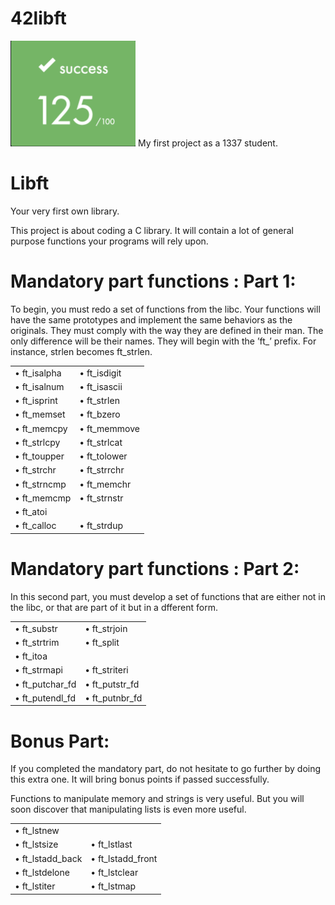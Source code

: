 # 42libft
<img src="./final_mark.png" alt="final mark" width="200"/>
My first project as a 1337 student.

# Libft
Your very first own library.
<p>This project is about coding a C library.
It will contain a lot of general purpose functions your programs will rely upon.</p>

# Mandatory part functions : Part 1:
<p>
To begin, you must redo a set of functions from the libc. Your functions will have the same prototypes and implement the same behaviors as the originals. They must comply with the way they are defined in their man. The only difference will be their names. They will begin with the ’ft_’ prefix. For instance, strlen becomes ft_strlen.
</p>
<table>
  <tr>
    <td>• ft_isalpha</td>
    <td>• ft_isdigit</td>
  </tr>
  <tr>
    <td>• ft_isalnum</td>
    <td>• ft_isascii</td>
  </tr>
  <tr>
    <td>• ft_isprint</td>
    <td>• ft_strlen</td>
  </tr>
  <tr>
    <td>• ft_memset</td>
    <td>• ft_bzero</td>
  </tr>
  <tr>
    <td>• ft_memcpy</td>
    <td>• ft_memmove</td>
  </tr>
   <tr>
    <td>• ft_strlcpy</td>
    <td>• ft_strlcat</td>
  </tr>
   <tr>
    <td>• ft_toupper</td>
    <td>• ft_tolower</td>
  </tr>
   <tr>
    <td>• ft_strchr</td>
    <td>• ft_strrchr</td>
  </tr>
   <tr>
    <td>• ft_strncmp</td>
    <td>• ft_memchr</td>
  </tr>
   <tr>
    <td>• ft_memcmp</td>
    <td>• ft_strnstr</td>
  </tr>
  <tr>
    <td colspan="2">• ft_atoi</td>
  </tr>
  <tr>
    <td>• ft_calloc</td>
    <td >• ft_strdup</td>
  </tr>
</table>

# Mandatory part functions : Part 2:
<p>
  In this second part, you must develop a set of functions that are either not in the libc, or that are part of it but in a dfferent form.
</p>
<table>
  <tr>
    <td>• ft_substr</td>
    <td>• ft_strjoin</td>
  </tr>
  <tr>
    <td>• ft_strtrim</td>
    <td>• ft_split</td>
  </tr>
  <tr>
    <td colspan="2">• ft_itoa</td>
  </tr>
  <tr>
    <td>• ft_strmapi</td>
    <td>• ft_striteri</td>
  </tr>
  <tr>
    <td>• ft_putchar_fd</td>
    <td>• ft_putstr_fd</td>
  </tr>
   <tr>
    <td>• ft_putendl_fd</td>
    <td>• ft_putnbr_fd</td>
  </tr>
</table>

# Bonus Part:
<p>
If you completed the mandatory part, do not hesitate to go further by doing this extra one. It will bring bonus points if passed successfully.
</p>
<p>
Functions to manipulate memory and strings is very useful. But you will soon discover that manipulating lists is even more useful.
</p>
<table>
  <tr>
    <td  colspan="2">• ft_lstnew</td>
  </tr>
  <tr>
    <td>• ft_lstsize</td>
    <td>• ft_lstlast</td>
  </tr>
  <tr>
    <td>• ft_lstadd_back</td>
    <td>• ft_lstadd_front</td>
  </tr>
  <tr>
    <td>• ft_lstdelone</td>
    <td>• ft_lstclear</td>
  </tr>
  <tr>
    <td>• ft_lstiter</td>
    <td>• ft_lstmap</td>
  </tr>
</table>
